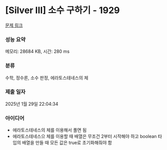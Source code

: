# [Silver III] 소수 구하기 - 1929 

[문제 링크](https://www.acmicpc.net/problem/1929) 

### 성능 요약

메모리: 28684 KB, 시간: 280 ms

### 분류

수학, 정수론, 소수 판정, 에라토스테네스의 체

### 제출 일자

2025년 1월 29일 22:04:34

### 아이디어
* 에라토스테네스의 체를 이용해서 풀면 됨
* 에라토스테네스으 체를 이용할 때 배열은 무조건 2부터 시작해야 하고 boolean 타입의 배열을 만들 때 모든 값은 true로 초기화해줘야 함

